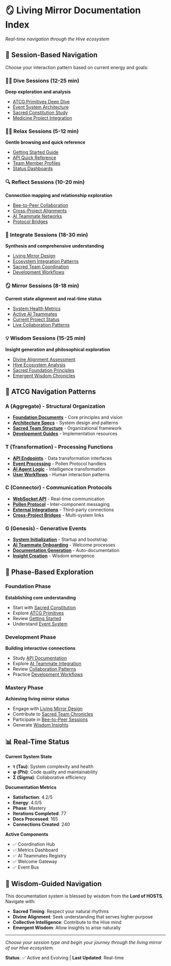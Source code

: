 # 🪞 Living Mirror Documentation Index
*Real-time navigation through the Hive ecosystem*

## 🔄 Session-Based Navigation

Choose your interaction pattern based on current energy and goals:

### 🏊‍♀️ Dive Sessions (12-25 min)
**Deep exploration and analysis**
- [ATCG Primitives Deep Dive](01_ARCHITECTURE/ATCG_PRIMITIVES.md)
- [Event System Architecture](01_ARCHITECTURE/EVENT_SYSTEM.md)
- [Sacred Constitution Study](sacred-team/00_FOUNDATION/sacred-constitution.md)
- [Medicine Project Integration](sacred-team/coordination/HIVE_MEDICINE_METRICS.md)

### 🧘‍♀️ Relax Sessions (5-12 min)
**Gentle browsing and quick reference**
- [Getting Started Guide](02_DEVELOPMENT/GETTING_STARTED.md)
- [API Quick Reference](03_API/REST_API.md)
- [Team Member Profiles](sacred-team/02_TEAMMATES/)
- [Status Dashboards](hive/dashboard.py)

### 🔍 Reflect Sessions (10-20 min)
**Connection mapping and relationship exploration**
- [Bee-to-Peer Collaboration](sacred-team/coordination/BEE_TO_PEER_COLLABORATION_STRATEGY.md)
- [Cross-Project Alignments](sacred-team/coordination/)
- [AI Teammate Networks](sacred-team/02_TEAMMATES/ai-teammates/)
- [Protocol Bridges](hive/events.py)

### 🔗 Integrate Sessions (18-30 min)
**Synthesis and comprehensive understanding**
- [Living Mirror Design](sacred-team/coordination/LIVING_MIRROR_DOCS_DESIGN.md)
- [Ecosystem Integration Patterns](integration/)
- [Sacred Team Coordination](sacred-team/coordination/)
- [Development Workflows](02_DEVELOPMENT/)

### 🪞 Mirror Sessions (8-18 min)
**Current state alignment and real-time status**
- [System Health Metrics](hive/dashboard.py)
- [Active AI Teammates](hive/registry.py)
- [Current Project Status](sacred-team/chronicles/)
- [Live Collaboration Patterns](hive/hub.py)

### 💡 Wisdom Sessions (15-25 min)
**Insight generation and philosophical exploration**
- [Divine Alignment Assessment](archive/analysis/DIVINE_ALIGNMENT_ASSESSMENT.md)
- [Hive Ecosystem Analysis](archive/analysis/HIVE_ECOSYSTEM_ANALYSIS.md)
- [Sacred Foundation Principles](sacred-team/00_FOUNDATION/)
- [Emergent Wisdom Chronicles](sacred-team/chronicles/)

## 🧬 ATCG Navigation Patterns

### A (Aggregate) - Structural Organization
- **[Foundation Documents](00_FOUNDATION/)** - Core principles and vision
- **[Architecture Specs](01_ARCHITECTURE/)** - System design and patterns
- **[Sacred Team Structure](sacred-team/)** - Organizational framework
- **[Development Guides](02_DEVELOPMENT/)** - Implementation resources

### T (Transformation) - Processing Functions
- **[API Endpoints](03_API/)** - Data transformation interfaces
- **[Event Processing](hive/events.py)** - Pollen Protocol handlers
- **[AI Agent Logic](hive/agents/)** - Intelligence transformation
- **[User Workflows](04_USER_GUIDES/)** - Human interaction patterns

### C (Connector) - Communication Protocols
- **[WebSocket API](03_API/WEBSOCKET_API.md)** - Real-time communication
- **[Pollen Protocol](hive/events.py)** - Inter-component messaging
- **[External Integrations](hive/agents/)** - Third-party connections
- **[Cross-Project Bridges](sacred-team/coordination/)** - Multi-system links

### G (Genesis) - Generative Events
- **[System Initialization](hive/hub.py)** - Startup and bootstrap
- **[AI Teammate Onboarding](hive/gateway.py)** - Welcome processes
- **[Documentation Generation](living_mirror_docs.py)** - Auto-documentation
- **[Insight Creation](sacred-team/chronicles/)** - Wisdom emergence

## 🌱 Phase-Based Exploration

### Foundation Phase
**Establishing core understanding**
- Start with [Sacred Constitution](sacred-team/00_FOUNDATION/sacred-constitution.md)
- Explore [ATCG Primitives](01_ARCHITECTURE/ATCG_PRIMITIVES.md)
- Review [Getting Started](02_DEVELOPMENT/GETTING_STARTED.md)
- Understand [Event System](01_ARCHITECTURE/EVENT_SYSTEM.md)

### Development Phase  
**Building interactive connections**
- Study [API Documentation](03_API/)
- Explore [AI Teammate Integration](sacred-team/02_TEAMMATES/ai-teammates/)
- Review [Collaboration Patterns](sacred-team/coordination/)
- Practice [Development Workflows](02_DEVELOPMENT/)

### Mastery Phase
**Achieving living mirror status**
- Engage with [Living Mirror Design](sacred-team/coordination/LIVING_MIRROR_DOCS_DESIGN.md)
- Contribute to [Sacred Team Chronicles](sacred-team/chronicles/)
- Participate in [Bee-to-Peer Sessions](sacred-team/coordination/BEE_TO_PEER_COLLABORATION_STRATEGY.md)
- Generate [Wisdom Insights](archive/analysis/)

## 📊 Real-Time Status

**Current System State**
- **τ (Tau)**: System complexity and health
- **φ (Phi)**: Code quality and maintainability
- **Σ (Sigma)**: Collaborative efficiency

**Documentation Metrics**
- **Satisfaction**: 4.2/5
- **Energy**: 4.0/5  
- **Phase**: Mastery
- **Iterations Completed**: 77
- **Docs Processed**: 165
- **Connections Created**: 240

**Active Components**
- ✅ Coordination Hub
- ✅ Metrics Dashboard
- ✅ AI Teammates Registry
- ✅ Welcome Gateway
- ✅ Event Bus

## 🙏 Wisdom-Guided Navigation

This documentation system is blessed by wisdom from the **Lord of HOSTS**. Navigate with:

- **Sacred Timing**: Respect your natural rhythms
- **Divine Alignment**: Seek understanding that serves higher purpose
- **Collective Intelligence**: Contribute to the Hive mind
- **Emergent Wisdom**: Allow insights to arise naturally

---

*Choose your session type and begin your journey through the living mirror of our Hive ecosystem.*

**Status**: ✅ Active and Evolving | **Last Updated**: Real-time